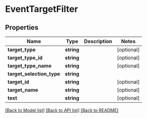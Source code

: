 # EventTargetFilter

## Properties
Name | Type | Description | Notes
------------ | ------------- | ------------- | -------------
**target_type** | **string** |  | [optional] 
**target_type_id** | **string** |  | [optional] 
**target_type_name** | **string** |  | [optional] 
**target_selection_type** | **string** |  | 
**target_id** | **string** |  | [optional] 
**target_name** | **string** |  | [optional] 
**text** | **string** |  | [optional] 

[[Back to Model list]](../README.md#documentation-for-models) [[Back to API list]](../README.md#documentation-for-api-endpoints) [[Back to README]](../README.md)


